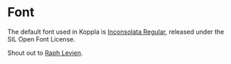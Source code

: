 # Font

The default font used in Koppla is [Inconsolata Regular](https://www.fontsquirrel.com/fonts/Inconsolata), released under the SIL Open Font License.

Shout out to [Raph Levien](https://www.levien.com/type/myfonts/).
